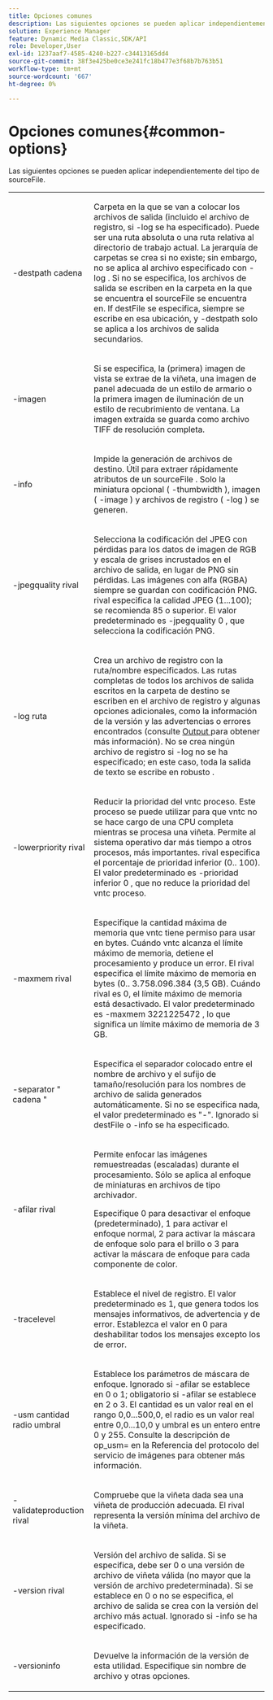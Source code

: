 ```yaml
---
title: Opciones comunes
description: Las siguientes opciones se pueden aplicar independientemente del tipo de sourceFile.
solution: Experience Manager
feature: Dynamic Media Classic,SDK/API
role: Developer,User
exl-id: 1237aaf7-4585-4240-b227-c34413165dd4
source-git-commit: 38f3e425be0ce3e241fc18b477e3f68b7b763b51
workflow-type: tm+mt
source-wordcount: '667'
ht-degree: 0%

---
```


# Opciones comunes{#common-options}

Las siguientes opciones se pueden aplicar independientemente del tipo de sourceFile.

<table id="simpletable_3BFC3737C891411D84405CEEF6B19542"> 
 <tr class="strow"> 
  <td class="stentry"> <p> <span class="codeph"> -destpath <span class="varname"> cadena </span> </span> </p> </td> 
  <td class="stentry"> <p>Carpeta en la que se van a colocar los archivos de salida (incluido el archivo de registro, si <span class="codeph"> -log </span> se ha especificado). Puede ser una ruta absoluta o una ruta relativa al directorio de trabajo actual. La jerarquía de carpetas se crea si no existe; sin embargo, no se aplica al archivo especificado con <span class="codeph"> -log </span>. Si no se especifica, los archivos de salida se escriben en la carpeta en la que se encuentra el <span class="varname"> sourceFile </span> se encuentra en. If <span class="varname"> destFile </span> se especifica, siempre se escribe en esa ubicación, y <span class="codeph"> -destpath </span> solo se aplica a los archivos de salida secundarios. </p> </td> 
 </tr> 
 <tr class="strow"> 
  <td class="stentry"> <p> <span class="codeph"> -imagen </span> </p> </td> 
  <td class="stentry"> <p>Si se especifica, la (primera) imagen de vista se extrae de la viñeta, una imagen de panel adecuada de un estilo de armario o la primera imagen de iluminación de un estilo de recubrimiento de ventana. La imagen extraída se guarda como archivo TIFF de resolución completa. </p> </td> 
 </tr> 
 <tr class="strow"> 
  <td class="stentry"> <p> <span class="codeph"> -info </span> </p> </td> 
  <td class="stentry"> <p>Impide la generación de archivos de destino. Útil para extraer rápidamente atributos de un <span class="varname"> sourceFile </span>. Solo la miniatura opcional ( <span class="codeph"> -thumbwidth </span>), imagen ( <span class="codeph"> -image </span>) y archivos de registro ( <span class="codeph"> -log </span>) se generen. </p> </td> 
 </tr> 
 <tr class="strow"> 
  <td class="stentry"> <p> <span class="codeph"> -jpegquality <span class="varname"> rival </span> </span> </p> </td> 
  <td class="stentry"> <p>Selecciona la codificación del JPEG con pérdidas para los datos de imagen de RGB y escala de grises incrustados en el archivo de salida, en lugar de PNG sin pérdidas. Las imágenes con alfa (RGBA) siempre se guardan con codificación PNG. <span class="varname"> rival </span> especifica la calidad JPEG (1...100); se recomienda 85 o superior. El valor predeterminado es <span class="codeph"> -jpegquality 0 </span>, que selecciona la codificación PNG. </p> </td> 
 </tr> 
 <tr class="strow"> 
  <td class="stentry"> <p> <span class="codeph"> -log <span class="varname"> ruta </span> </span> </p> </td> 
  <td class="stentry"> <p>Crea un archivo de registro con la ruta/nombre especificados. Las rutas completas de todos los archivos de salida escritos en la carpeta de destino se escriben en el archivo de registro y algunas opciones adicionales, como la información de la versión y las advertencias o errores encontrados (consulte <a href="../../../../ir-api/vntc/utilities/c-ir-vignette-converter-vntc/r-ir-output.md#reference-c51e30b721eb416bb646089f0ac045c5" type="reference" format="dita" scope="local"> Output </a> para obtener más información). No se crea ningún archivo de registro si <span class="codeph"> -log </span> no se ha especificado; en este caso, toda la salida de texto se escribe en <span class="codeph"> robusto </span>. </p> </td> 
 </tr> 
 <tr class="strow"> 
  <td class="stentry"> <p> <span class="codeph"> -lowerpriority <span class="varname"> rival </span> </span> </p> </td> 
  <td class="stentry"> <p>Reducir la prioridad del <span class="filepath"> vntc </span> proceso. Este proceso se puede utilizar para que <span class="filepath"> vntc </span> no se hace cargo de una CPU completa mientras se procesa una viñeta. Permite al sistema operativo dar más tiempo a otros procesos, más importantes. <span class="varname"> rival </span> especifica el porcentaje de prioridad inferior (0.. 100). El valor predeterminado es <span class="codeph"> -prioridad inferior 0 </span>, que no reduce la prioridad del <span class="filepath"> vntc </span> proceso. </p> </td> 
 </tr> 
 <tr class="strow"> 
  <td class="stentry"> <p> <span class="codeph"> -maxmem <span class="varname"> rival </span> </span> </p> </td> 
  <td class="stentry"> <p>Especifique la cantidad máxima de memoria que <span class="filepath"> vntc </span> tiene permiso para usar en bytes. Cuándo <span class="filepath"> vntc </span> alcanza el límite máximo de memoria, detiene el procesamiento y produce un error. El <span class="varname"> rival </span> especifica el límite máximo de memoria en bytes (0.. 3.758.096.384 (3,5 GB). Cuándo <span class="varname"> rival </span> es 0, el límite máximo de memoria está desactivado. El valor predeterminado es <span class="codeph"> -maxmem 3221225472 </span>, lo que significa un límite máximo de memoria de 3 GB. </p> </td> 
 </tr> 
 <tr class="strow"> 
  <td class="stentry"> <p> <span class="codeph"> -separator " <span class="varname"> cadena </span>" </span> </p> </td> 
  <td class="stentry"> <p>Especifica el separador colocado entre el nombre de archivo y el sufijo de tamaño/resolución para los nombres de archivo de salida generados automáticamente. Si no se especifica nada, el valor predeterminado es "-". Ignorado si <span class="varname"> destFile </span> o <span class="codeph"> -info </span> se ha especificado. </p> </td> 
 </tr> 
 <tr class="strow"> 
  <td class="stentry"> <p> <span class="codeph"> -afilar <span class="varname"> rival </span> </span> </p> </td> 
  <td class="stentry"> <p>Permite enfocar las imágenes remuestreadas (escaladas) durante el procesamiento. Sólo se aplica al enfoque de miniaturas en archivos de tipo archivador. </p> <p>Especifique 0 para desactivar el enfoque (predeterminado), 1 para activar el enfoque normal, 2 para activar la máscara de enfoque solo para el brillo o 3 para activar la máscara de enfoque para cada componente de color. </p> </td> 
 </tr> 
 <tr class="strow"> 
  <td class="stentry"> <p> <span class="codeph"> -tracelevel </span> </p> </td> 
  <td class="stentry"> <p>Establece el nivel de registro. El valor predeterminado es 1, que genera todos los mensajes informativos, de advertencia y de error. Establezca el valor en 0 para deshabilitar todos los mensajes excepto los de error. </p> </td> 
 </tr> 
 <tr class="strow"> 
  <td class="stentry"> <p> <span class="codeph"> -usm <span class="varname"> cantidad </span> <span class="varname"> radio </span> <span class="varname"> umbral </span> </span> </p> </td> 
  <td class="stentry"> <p>Establece los parámetros de máscara de enfoque. Ignorado si <span class="codeph"> -afilar </span> se establece en 0 o 1; obligatorio si <span class="codeph"> -afilar </span> se establece en 2 o 3. El <span class="varname"> cantidad </span> es un valor real en el rango 0,0...500,0, el <span class="varname"> radio </span> es un valor real entre 0,0...10,0 y <span class="varname"> umbral </span> es un entero entre 0 y 255. Consulte la descripción de <span class="codeph"> op_usm= </span> en la Referencia del protocolo del servicio de imágenes para obtener más información. </p> </td> 
 </tr> 
 <tr class="strow"> 
  <td class="stentry"> <p> <span class="codeph"> -validateproduction <span class="varname"> rival </span> </span> </p> </td> 
  <td class="stentry"> <p>Compruebe que la viñeta dada sea una viñeta de producción adecuada. El <span class="varname"> rival </span> representa la versión mínima del archivo de la viñeta. </p> </td> 
 </tr> 
 <tr class="strow"> 
  <td class="stentry"> <p> <span class="codeph"> -version <span class="varname"> rival </span> </span> </p> </td> 
  <td class="stentry"> <p>Versión del archivo de salida. Si se especifica, debe ser 0 o una versión de archivo de viñeta válida (no mayor que la versión de archivo predeterminada). Si se establece en 0 o no se especifica, el archivo de salida se crea con la versión del archivo más actual. Ignorado si <span class="codeph"> -info </span> se ha especificado. </p> </td> 
 </tr> 
 <tr class="strow"> 
  <td class="stentry"> <p> <span class="codeph"> -versioninfo </span> </p> </td> 
  <td class="stentry"> <p>Devuelve la información de la versión de esta utilidad. Especifique sin nombre de archivo y otras opciones. </p> </td> 
 </tr> 
</table>
